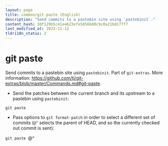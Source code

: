 ```yaml
---
layout: page
title: common/git-paste (English)
description: "Send commits to a pastebin site using `pastebinit`."
content_hash: 30f129b5c41ee623efe5856b80c9c0a21b8177f7
last_modified_at: 2023-11-12
tldri18n_status: 2
---
```

# git paste

Send commits to a pastebin site using `pastebinit`.
Part of `git-extras`.
More information: <https://github.com/tj/git-extras/blob/master/Commands.md#git-paste>.

- Send the patches between the current branch and its upstream to a pastebin using `pastebinit`:

`git paste`

- Pass options to `git format-patch` in order to select a different set of commits (`@^` selects the parent of HEAD, and so the currently checked out commit is sent):

`git paste `<span class="tldr-var badge badge-pill bg-dark-lm bg-white-dm text-white-lm text-dark-dm font-weight-bold">@^</span>
